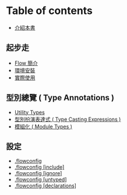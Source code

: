 # Table of contents

* [介紹本書](README.md)

## 起步走 <a id="startup"></a>

* [Flow 簡介](startup/introduce.md)
* [環境安裝](startup/installation.md)
* [實際使用](startup/usage.md)

## 型別總覽 \( Type Annotations \) <a id="type-annotations"></a>

* [Utility Types](type-annotations/utility-types.md)
* [型別扮演表達式 \( Type Casting Expressions \)](type-annotations/type-casting-expressions.md)
* [模組化 \( Module Types \)](type-annotations/module-types.md)

## 設定 <a id="setting"></a>

* [.flowconfig](setting/.flowconfig.md)
* [.flowconfig \[include\]](setting/.flowconfig-include.md)
* [.flowconfig \[ignore\]](setting/.flowconfig-ignore.md)
* [.flowconfig \[untyped\]](setting/.flowconfig-untyped.md)
* [.flowconfig \[declarations\]](setting/.flowconfig-declarations.md)

